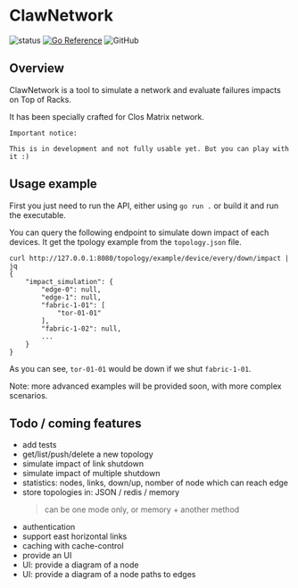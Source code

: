 # ClawNetwork

![status](https://img.shields.io/badge/status-in%20development-orange)
[![Go Reference](https://pkg.go.dev/badge/github.com/kpetremann/claw-network.svg)](https://pkg.go.dev/github.com/kpetremann/claw-network)
![GitHub](https://img.shields.io/github/license/kpetremann/claw-network)

## Overview

ClawNetwork is a tool to simulate a network and evaluate failures impacts on Top of Racks.

It has been specially crafted for Clos Matrix network.

```
Important notice:

This is in development and not fully usable yet. But you can play with it :)
```

## Usage example

First you just need to run the API, either using `go run .` or build it and run the executable.

You can query the following endpoint to simulate down impact of each devices. It get the tpology example from the `topology.json` file.

```
curl http://127.0.0.1:8080/topology/example/device/every/down/impact | jq
{
    "impact_simulation": {
        "edge-0": null,
        "edge-1": null,
        "fabric-1-01": [
            "tor-01-01"
        ],
        "fabric-1-02": null,
        ...
    }
}
```

As you can see, `tor-01-01` would be down if we shut `fabric-1-01`.

Note: more advanced examples will be provided soon, with more complex scenarios.

## Todo / coming features

- add tests
- get/list/push/delete a new topology
- simulate impact of link shutdown
- simulate impact of multiple shutdown
- statistics: nodes, links, down/up, nomber of node which can reach edge
- store topologies in: JSON / redis / memory
    > can be one mode only, or memory + another method
- authentication
- support east horizontal links
- caching with cache-control
- provide an UI
- UI: provide a diagram of a node
- UI: provide a diagram of a node paths to edges
